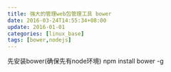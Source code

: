 ```yaml
---
title: 强大的管理web包管理工具 bower
date: 2016-03-24T14:55:34+08:00
update: 2016-01-01
categories: [linux_base]
tags: [bower,nodejs]
---
```


先安装bower(确保先有node环境) 
npm install bower -g
